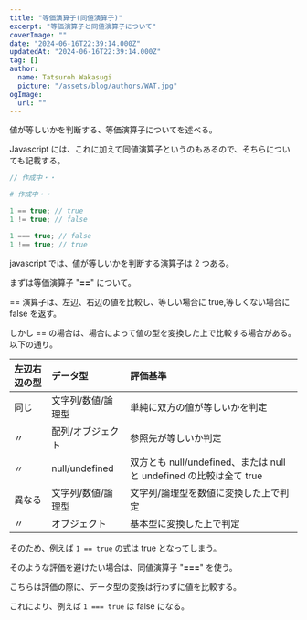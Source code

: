 ```yaml
---
title: "等価演算子(同値演算子)"
excerpt: "等価演算子と同値演算子について"
coverImage: ""
date: "2024-06-16T22:39:14.000Z"
updatedAt: "2024-06-16T22:39:14.000Z"
tag: []
author:
  name: Tatsuroh Wakasugi
  picture: "/assets/blog/authors/WAT.jpg"
ogImage:
  url: ""
---
```


値が等しいかを判断する、等価演算子についてを述べる。

Javascript には、これに加えて同値演算子というのもあるので、そちらについても記載する。

<div class="note_content_by_programming_language" id="note_content_Java">

```java
// 作成中・・
```

</div>
<div class="note_content_by_programming_language" id="note_content_Python">

```python
# 作成中・・
```

</div>
<div class="note_content_by_programming_language" id="note_content_Javascript">

```javascript
1 == true; // true
1 != true; // false

1 === true; // false
1 !== true; // true
```

javascript では、値が等しいかを判断する演算子は 2 つある。

まずは等価演算子 "**==**" について。

== 演算子は、左辺、右辺の値を比較し、等しい場合に true,等しくない場合に false を返す。

しかし == の場合は、場合によって値の型を変換した上で比較する場合がある。以下の通り。

| 左辺右辺の型 | データ型           | 評価基準                                                            |
| :----------- | :----------------- | :------------------------------------------------------------------ |
| 同じ         | 文字列/数値/論理型 | 単純に双方の値が等しいかを判定                                      |
| 〃           | 配列/オブジェクト  | 参照先が等しいか判定                                                |
| 〃           | null/undefined     | 双方とも null/undefined、または null と undefined の比較は全て true |
| 異なる       | 文字列/数値/論理型 | 文字列/論理型を数値に変換した上で判定                               |
| 〃           | オブジェクト       | 基本型に変換した上で判定                                            |

そのため、例えば `1 == true` の式は true となってしまう。

そのような評価を避けたい場合は、同値演算子 "**===**" を使う。

こちらは評価の際に、データ型の変換は行わずに値を比較する。

これにより、例えば `1 === true` は false になる。

</div>
